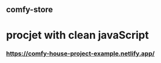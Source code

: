## comfy-store 
# procjet with clean javaScript

### https://comfy-house-project-example.netlify.app/
